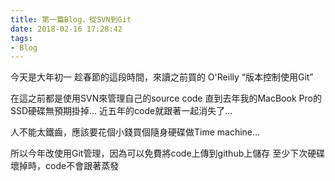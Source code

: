 ```yaml
---
title: 第一篇Blog，從SVN到Git
date: 2018-02-16 17:28:42
tags:
- Blog
---
```


今天是大年初一
趁春節的這段時間，來讀之前買的 O'Reilly “版本控制使用Git”

在這之前都是使用SVN來管理自己的source code
直到去年我的MacBook Pro的SSD硬碟無預期掛掉...
近五年的code就跟著一起消失了...

人不能太鐵齒，應該要花個小錢買個隨身硬碟做Time machine...

所以今年改使用Git管理，因為可以免費將code上傳到github上儲存
至少下次硬碟壞掉時，code不會跟著蒸發
